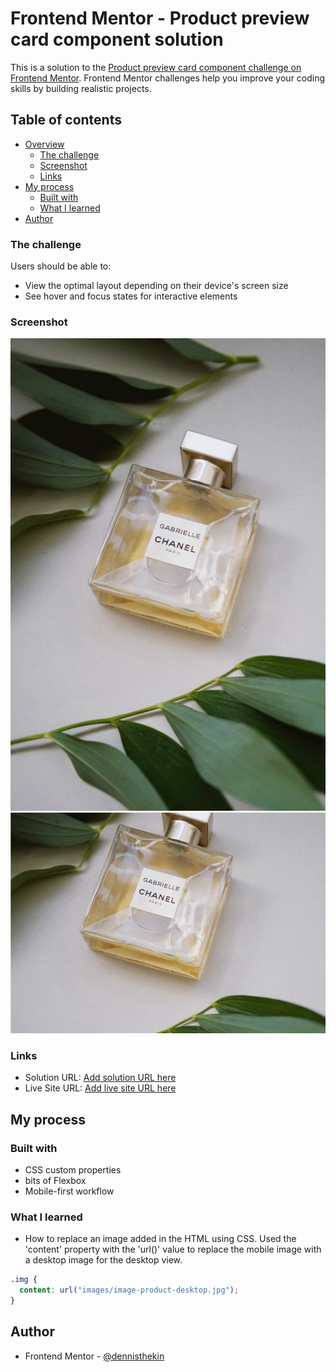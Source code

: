 # Frontend Mentor - Product preview card component solution

This is a solution to the [Product preview card component challenge on Frontend Mentor](https://www.frontendmentor.io/challenges/product-preview-card-component-GO7UmttRfa). Frontend Mentor challenges help you improve your coding skills by building realistic projects. 

## Table of contents

- [Overview](#overview)
  - [The challenge](#the-challenge)
  - [Screenshot](#screenshot)
  - [Links](#links)
- [My process](#my-process)
  - [Built with](#built-with)
  - [What I learned](#what-i-learned)
- [Author](#author)

### The challenge

Users should be able to:

- View the optimal layout depending on their device's screen size
- See hover and focus states for interactive elements

### Screenshot

![](images/image-product-desktop.jpg)
![](images/image-product-mobile.jpg)

### Links

- Solution URL: [Add solution URL here](https://your-solution-url.com)
- Live Site URL: [Add live site URL here](https://your-live-site-url.com)


## My process

### Built with

- CSS custom properties
- bits of Flexbox
- Mobile-first workflow

### What I learned

- How to replace an image added in the HTML using CSS.
Used the 'content' property with the 'url()' value to replace the mobile image with a desktop image for the desktop view.

```css
.img {
  content: url("images/image-product-desktop.jpg");
}
```

## Author

- Frontend Mentor - [@dennisthekin](https://www.frontendmentor.io/profile/dennisthekin)

